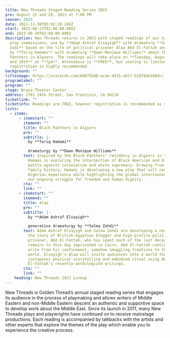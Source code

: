 ```yaml
---
title: New Threads Staged Reading Series 2023
pre: August 22 and 29, 2023 at 7:00 PM
season: 2023
date: 2022-11-30T03:02:28.249Z
start: 2023-08-23T02:00:00.000Z
end: 2023-08-30T02:00:00.000Z
description: N﻿ew Threads returns in 2023 with staged readings of our two new
  play commissions, one by **Adam Ashraf Elsayigh** with dramaturg **Salma
  Zodi** based on the life of political prisoner Alaa Abd El-Fattah and another
  by **Tariq Hamami** with dramaturg **Dawn Monique Williams** about the Black
  Panthers in Algiers. The readings will take place on **Tuesday, August 22nd
  and 29th** at **7pm**. Attendance is **FREE**, but seating is limited, so
  registration is highly recommended.
background: ""
titleimage: https://ucarecdn.com/60975b88-ac4e-4515-a81f-b1876de198dc/
programlabel: ""
program: ""
stage: Brava Theater Center
address: 2781 24th Street, San Francisco, CA 94110
ticketlink: ""
ticketinfo: Readings are FREE, however registration is recommended as space is limited.
lists:
  - items:
      - itemstart: ""
        itemend: ""
        title: Black Panthers in Algiers
        pre: ""
        subtitle: |-
          by **Tariq Hamami**

          dramaturgy by **Dawn Monique Williams**
        text: Inspired by the Black Panthers’ residency in Algiers in the 1960s, Tariq
          Hamami is exploring the intersection of Black American and Algerian
          battle against colonialism and white supremacy. Drawing from his own
          family history, Hamami is developing a new play that will center the
          Algerian experience while highlighting the global interconnection in
          our ongoing struggle for freedom and human dignity.
        cta: ""
        link: ""
      - itemstart: ""
        itemend: ""
        title: Alaa
        pre: ""
        subtitle: |-
          by **Adam Ashraf Elsayigh**

          generative dramaturgy by **Salma Zohdi**
        text: Adam Ashraf Elsayigh and Salma Zohdi are developing a new play that honors
          the story of British-Egyptian blogger and high-profile political
          prisoner, Abd El-Fattah, who has spent much of the last decade and
          remains to this day imprisoned in Cairo. Abd El-Fattah continues to
          write from his confinement, somehow smuggling treatises to the outside
          world. Elsayigh’s Alaa will invite audiences into a world that
          juxtaposes physical storytelling and embodied ritual using Abd
          El-Fattah’s recently-anthologized writings.
        cta: ""
        link: ""
    heading: New Threads 2023 Lineup
---
```

New Threads is Golden Thread’s annual staged reading series that engages its audience in the process of playmaking and allows writers of Middle Eastern and non-Middle Eastern descent an authentic and supportive space to develop work about the Middle East. Since its launch in 2011, many New Threads plays and playwrights have continued on to receive mainstage productions. Each reading is accompanied by talkbacks with the artists and other experts that explore the themes of the play which enable you to experience the creative process.